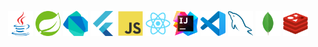 <p align="center">
  <img alt="Java" width="40px" src="https://raw.githubusercontent.com/devicons/devicon/master/icons/java/java-original.svg">
  <img alt="Spring" width="40px" src="https://raw.githubusercontent.com/devicons/devicon/master/icons/spring/spring-original.svg">    
  <img alt="Dart" width="40px" src="https://raw.githubusercontent.com/devicons/devicon/master/icons/dart/dart-original.svg">  
  <img alt="Flutter" width="40px" src="https://raw.githubusercontent.com/devicons/devicon/master/icons/flutter/flutter-original.svg">
  <img alt="JavaScript" width="40px" src="https://raw.githubusercontent.com/devicons/devicon/master/icons/javascript/javascript-original.svg">
  <img alt="React" width="40px" src="https://raw.githubusercontent.com/devicons/devicon/master/icons/react/react-original.svg"> 
  <img alt="Intellij" width="40px" src="https://raw.githubusercontent.com/yuhtin/yuhtin/master/icons/intellij.png">
  <img alt="VSCode" width="40px" src="https://raw.githubusercontent.com/devicons/devicon/master/icons/vscode/vscode-original.svg">
  <img alt="MySQL" width="40px" src="https://raw.githubusercontent.com/devicons/devicon/master/icons/mysql/mysql-original.svg">
  <img alt="MongoDB" width="40px" src="https://raw.githubusercontent.com/devicons/devicon/master/icons/mongodb/mongodb-original.svg">
  <img alt="Redis" width="40px" src="https://raw.githubusercontent.com/devicons/devicon/master/icons/redis/redis-original.svg"> <br/>
</p>
